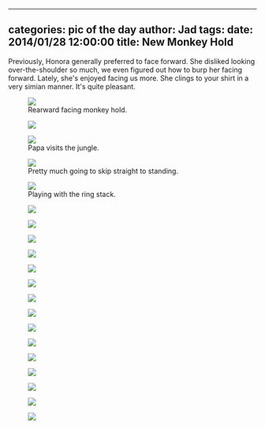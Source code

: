 
---
categories: pic of the day
author: Jad
tags: 
date: 2014/01/28 12:00:00
title: New Monkey Hold
---
Previously, Honora generally preferred to face forward.  She disliked looking over-the-shoulder so much,
we even figured out how to burp her facing forward.  Lately, she's enjoyed facing us more.  She clings
to your shirt in a very simian manner.  It's quite pleasant.

<figure>
<img src="/img/2014/01/28/img_0870_large.jpg" />
<figcaption>Rearward facing monkey hold.</figcaption>
</figure>

<figure>
<img src="/img/2014/01/28/img_0853_large.jpg" />
<figcaption></figcaption>
</figure>

<figure>
<img src="/img/2014/01/28/img_0909_large.jpg" />
<figcaption>Papa visits the jungle.</figcaption>
</figure>

<figure>
<img src="/img/2014/01/28/img_0943_large.jpg" />
<figcaption>Pretty much going to skip straight to standing.</figcaption>
</figure>

<figure>
<img src="/img/2014/01/28/img_6784_large.jpg" />
<figcaption>Playing with the ring stack.</figcaption>
</figure>

<figure>
<img src="/img/2014/01/28/img_None_large.jpg" />
<figcaption></figcaption>
</figure>

<figure>
<img src="/img/2014/01/28/img_None_large.jpg" />
<figcaption></figcaption>
</figure>

<figure>
<img src="/img/2014/01/28/img_None_large.jpg" />
<figcaption></figcaption>
</figure>

<figure>
<img src="/img/2014/01/28/img_None_large.jpg" />
<figcaption></figcaption>
</figure>

<figure>
<img src="/img/2014/01/28/img_None_large.jpg" />
<figcaption></figcaption>
</figure>

<figure>
<img src="/img/2014/01/28/img_None_large.jpg" />
<figcaption></figcaption>
</figure>

<figure>
<img src="/img/2014/01/28/img_None_large.jpg" />
<figcaption></figcaption>
</figure>

<figure>
<img src="/img/2014/01/28/img_None_large.jpg" />
<figcaption></figcaption>
</figure>

<figure>
<img src="/img/2014/01/28/img_None_large.jpg" />
<figcaption></figcaption>
</figure>

<figure>
<img src="/img/2014/01/28/img_None_large.jpg" />
<figcaption></figcaption>
</figure>

<figure>
<img src="/img/2014/01/28/img_None_large.jpg" />
<figcaption></figcaption>
</figure>

<figure>
<img src="/img/2014/01/28/img_None_large.jpg" />
<figcaption></figcaption>
</figure>

<figure>
<img src="/img/2014/01/28/img_None_large.jpg" />
<figcaption></figcaption>
</figure>

<figure>
<img src="/img/2014/01/28/img_None_large.jpg" />
<figcaption></figcaption>
</figure>

<figure>
<img src="/img/2014/01/28/img_None_large.jpg" />
<figcaption></figcaption>
</figure>
